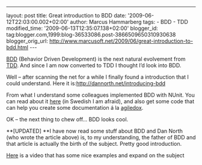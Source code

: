 ---
layout: post
title: Great introduction to BDD
date: '2009-06-12T22:03:00.002+02:00'
author: Marcus Hammarberg
tags: - BDD -
TDD
modified_time: '2009-06-13T12:35:07.138+02:00'
blogger_id: tag:blogger.com,1999:blog-36533086.post-3866509650310930638
blogger_orig_url: http://www.marcusoft.net/2009/06/great-introduction-to-bdd.html ---

<a href="http://en.wikipedia.org/wiki/Behavior_Driven_Development"
target="_blank">BDD</a> (Behavior Driven Development) is the next
natural evolvement from
<a href="http://en.wikipedia.org/wiki/Test-driven_development"
target="_blank">TDD</a>. And since I am now converted to TDD I thought
I’d look into BDD.

Well – after scanning the net for a while I finally found a introduction
that I could understand. Here it
is:<http://dannorth.net/introducing-bdd>

From what I understand some colleagues implemented BDD with NUnit. You
can read about it <a
href="http://blog.avegagroup.se/HakanAlexander/archive/2009/02/20/bdd-med-nunit.aspx"
target="_blank">here</a> (in Swedish I am afraid), and also get some
code that can help you create some documentation á la
<a href="http://agiledox.sourceforge.net/" target="_blank">agiledox</a>.

OK – the next thing to chew off… BDD looks cool.

**\[UPDATED\]
**I have now read some stuff about BDD and Dan North (who wrote the
article above) is, to my understanding, the father of BDD and that
article is actually the birth of the subject. Pretty good introduction.

[Here](http://blog.wekeroad.com/mvc-storefront/kona-3/) is a video that
has some nice examples and expand on the subject
